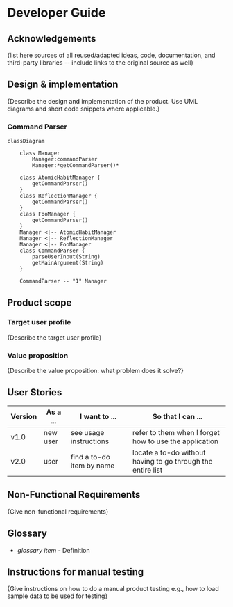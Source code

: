 # Developer Guide

## Acknowledgements

{list here sources of all reused/adapted ideas, code, documentation, and third-party libraries -- include links to the
original source as well}

## Design & implementation

{Describe the design and implementation of the product. Use UML diagrams and short code snippets where applicable.}

### Command Parser

```mermaid
classDiagram
    
    class Manager
        Manager:commandParser
        Manager:*getCommandParser()*
    
    class AtomicHabitManager {
        getCommandParser()
    }
    class ReflectionManager {
        getCommandParser()
    }
    class FooManager {
        getCommandParser()
    }
    Manager <|-- AtomicHabitManager 
    Manager <|-- ReflectionManager
    Manager <|-- FooManager
    class CommandParser {
        parseUserInput(String)
        getMainArgument(String)
    }
    
    CommandParser -- "1" Manager
```

## Product scope

### Target user profile

{Describe the target user profile}

### Value proposition

{Describe the value proposition: what problem does it solve?}

## User Stories

| Version | As a ... | I want to ...             | So that I can ...                                           |
|---------|----------|---------------------------|-------------------------------------------------------------|
| v1.0    | new user | see usage instructions    | refer to them when I forget how to use the application      |
| v2.0    | user     | find a to-do item by name | locate a to-do without having to go through the entire list |

## Non-Functional Requirements

{Give non-functional requirements}

## Glossary

* *glossary item* - Definition

## Instructions for manual testing

{Give instructions on how to do a manual product testing e.g., how to load sample data to be used for testing}
